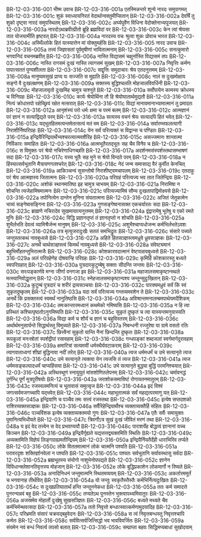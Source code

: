 BR-12-03-316-001	भीष्म उवाच
BR-12-03-316-001a	एतस्मिन्नन्तरे शून्ये नारदः समुपागमत्
BR-12-03-316-001c	शुकं स्वाध्यायनिरतं वेदार्थान्वक्तुमीप्सितान्
BR-12-03-316-002a	देवर्षिं तु शुको दृष्ट्वा नारदं समुपस्थितम्
BR-12-03-316-002c	अर्घ्यपूर्वेण विधिना वेदोक्तेनाभ्यपूजयत्
BR-12-03-316-003a	नारदोऽथाब्रवीत्प्रीतो ब्रूहि ब्रह्मविदां वर
BR-12-03-316-003c	केन त्वां श्रेयसा तात योजयामीति हृष्टवत्
BR-12-03-316-004a	नारदस्य वचः श्रुत्वा शुकः प्रोवाच भारत
BR-12-03-316-004c	अस्मिँल्लोके हितं यत्स्यात्तेन मां योक्तुमर्हसि
BR-12-03-316-005	नारद उवाच
BR-12-03-316-005a	तत्त्वं जिज्ञासतां पूर्वमृषीणां भावितात्मनाम्
BR-12-03-316-005c	सनत्कुमारो भगवानिदं वचनमब्रवीत्
BR-12-03-316-006a	नास्ति विद्यासमं चक्षुर्नास्ति विद्यासमं तपः
BR-12-03-316-006c	नास्ति रागसमं दुःखं नास्ति त्यागसमं सुखम्
BR-12-03-316-007a	निवृत्तिः कर्मणः पापात्सततं पुण्यशीलता
BR-12-03-316-007c	सद्वृत्तिः समुदाचारः श्रेय एतदनुत्तमम्
BR-12-03-316-008a	मानुष्यमसुखं प्राप्य यः सज्जति स मुह्यति
BR-12-03-316-008c	नालं स दुःखमोक्षाय सङ्गो वै दुःखलक्षणम्
BR-12-03-316-009a	सक्तस्य बुद्धिश्चलति मोहजालविवर्धिनी
BR-12-03-316-009c	मोहजालावृतो दुःखमिह चामुत्र चाश्नुते
BR-12-03-316-010a	सर्वोपायेन कामस्य क्रोधस्य च विनिग्रहः
BR-12-03-316-010c	कार्यः श्रेयोर्थिना तौ हि श्रेयोघातार्थमुद्यतौ
BR-12-03-316-011a	नित्यं क्रोधात्तपो रक्षेच्छ्रियं रक्षेत मत्सरात्
BR-12-03-316-011c	विद्यां मानावमानाभ्यामात्मानं तु प्रमादतः
BR-12-03-316-012a	आनृशंस्यं परो धर्मः क्षमा च परमं बलम्
BR-12-03-316-012c	आत्मज्ञानं परं ज्ञानं न सत्याद्विद्यते परम्
BR-12-03-316-013a	सत्यस्य वचनं श्रेयः सत्यादपि हितं भवेत्
BR-12-03-316-013c	यद्भूतहितमत्यन्तमेतत्सत्यं मतं मम
BR-12-03-316-014a	सर्वारम्भफलत्यागी निराशीर्निष्परिग्रहः
BR-12-03-316-014c	येन सर्वं परित्यक्तं स विद्वान्स च पण्डितः
BR-12-03-316-015a	इन्द्रियैरिन्द्रियार्थेभ्यश्चरत्यात्मवशैरिह
BR-12-03-316-015c	असज्जमानः शान्तात्मा निर्विकारः समाहितः
BR-12-03-316-016a	आत्मभूतैरतद्भूतः सह चैव विनैव च
BR-12-03-316-016c	स विमुक्तः परं श्रेयो नचिरेणाधिगच्छति
BR-12-03-316-017a	अदर्शनमसंस्पर्शस्तथासम्भाषणं सदा
BR-12-03-316-017c	यस्य भूतैः सह मुने स श्रेयो विन्दते परम्
BR-12-03-316-018a	न हिंस्यात्सर्वभूतानि मैत्रायणगतश्चरेत्
BR-12-03-316-018c	नेदं जन्म समासाद्य वैरं कुर्वीत केनचित्
BR-12-03-316-019a	आकिञ्चन्यं सुसन्तोषो निराशीष्ट्वमचापलम्
BR-12-03-316-019c	एतदाहुः परं श्रेय आत्मज्ञस्य जितात्मनः
BR-12-03-316-020a	परिग्रहं परित्यज्य भव तात जितेन्द्रियः
BR-12-03-316-020c	अशोकं स्थानमातिष्ठ इह चामुत्र चाभयम्
BR-12-03-316-021a	निरामिषा न शोचन्ति त्यजेहामिषमात्मनः
BR-12-03-316-021c	परित्यज्यामिषं सौम्य दुःखतापाद्विमोक्ष्यसे
BR-12-03-316-022a	तपोनित्येन दान्तेन मुनिना संयतात्मना
BR-12-03-316-022c	अजितं जेतुकामेन भाव्यं सङ्गेष्वसङ्गिना
BR-12-03-316-023a	गुणसङ्गेष्वनासक्त एकचर्यारतः सदा
BR-12-03-316-023c	ब्राह्मणे नचिरादेव सुखमायात्यनुत्तमम्
BR-12-03-316-024a	द्वंद्वारामेषु भूतेषु य एको रमते मुनिः
BR-12-03-316-024c	विद्धि प्रज्ञानतृप्तं तं ज्ञानतृप्तो न शोचति
BR-12-03-316-025a	शुभैर्लभति देवत्वं व्यामिश्रैर्जन्म मानुषम्
BR-12-03-316-025c	अशुभैश्चाप्यधोजन्म कर्मभिर्लभतेऽवशः
BR-12-03-316-026a	तत्र मृत्युजरादुःखैः सततं समभिद्रुतः
BR-12-03-316-026c	संसारे पच्यते जन्तुस्तत्कथं नावबुध्यसे
BR-12-03-316-027a	अहिते हितसञ्ज्ञस्त्वमध्रुवे ध्रुवसञ्ज्ञकः
BR-12-03-316-027c	अनर्थे चार्थसञ्ज्ञस्त्वं किमर्थं नावबुध्यसे
BR-12-03-316-028a	संवेष्ट्यमानं बहुभिर्मोहतन्तुभिरात्मजैः
BR-12-03-316-028c	कोशकारवदात्मानं वेष्टयन्नावबुध्यसे
BR-12-03-316-029a	अलं परिग्रहेणेह दोषवान्हि परिग्रहः
BR-12-03-316-029c	कृमिर्हि कोशकारस्तु बध्यते स्वपरिग्रहात्
BR-12-03-316-030a	पुत्रदारकुटुम्बेषु सक्ताः सीदन्ति जन्तवः
BR-12-03-316-030c	सरःपङ्कार्णवे मग्ना जीर्णा वनगजा इव
BR-12-03-316-031a	महाजालसमाकृष्टान्स्थले मत्स्यानिवोद्धृतान्
BR-12-03-316-031c	स्नेहजालसमाकृष्टान्पश्य जन्तून्सुदुःखितान्
BR-12-03-316-032a	कुटुम्बं पुत्रदारं च शरीरं द्रव्यसञ्चयाः
BR-12-03-316-032c	पारक्यमध्रुवं सर्वं किं स्वं सुकृतदुष्कृतम्
BR-12-03-316-033a	यदा सर्वं परित्यज्य गन्तव्यमवशेन ते
BR-12-03-316-033c	अनर्थे किं प्रसक्तस्त्वं स्वमर्थं नानुतिष्ठसि
BR-12-03-316-034a	अविश्रान्तमनालम्बमपाथेयमदैशिकम्
BR-12-03-316-034c	तमःकान्तारमध्वानं कथमेको गमिष्यसि
BR-12-03-316-035a	न हि त्वा प्रस्थितं कश्चित्पृष्ठतोऽनुगमिष्यति
BR-12-03-316-035c	सुकृतं दुष्कृतं च त्वा यास्यन्तमनुयास्यति
BR-12-03-316-036a	विद्या कर्म च शौर्यं च ज्ञानं च बहुविस्तरम्
BR-12-03-316-036c	अर्थार्थमनुसार्यन्ते सिद्धार्थस्तु विमुच्यते
BR-12-03-316-037a	निबन्धनी रज्जुरेषा या ग्रामे वसतो रतिः
BR-12-03-316-037c	छित्त्वैनां सुकृतो यान्ति नैनां छिन्दन्ति दुष्कृतः
BR-12-03-316-038a	रूपकूलां मनःस्रोतां स्पर्शद्वीपां रसावहाम्
BR-12-03-316-038c	गन्धपङ्कां शब्दजलां स्वर्गमार्गदुरावहाम्
BR-12-03-316-039a	क्षमारित्रां सत्यमयीं धर्मस्थैर्यवटाकराम्
BR-12-03-316-039c	त्यागवाताध्वगां शीघ्रां बुद्धिनावा नदीं तरेत्
BR-12-03-316-040a	त्यज धर्ममधर्मं च उभे सत्यानृते त्यज
BR-12-03-316-040c	उभे सत्यानृते त्यक्त्वा येन त्यजसि तं त्यज
BR-12-03-316-041a	त्यज धर्ममसङ्कल्पादधर्मं चाप्यहिंसया
BR-12-03-316-041c	उभे सत्यानृते बुद्ध्या बुद्धिं परमनिश्चयात्
BR-12-03-316-042a	अस्थिस्थूणं स्नायुयुतं मांसशोणितलेपनम्
BR-12-03-316-042c	चर्मावनद्धं दुर्गन्धि पूर्णं मूत्रपुरीषयोः
BR-12-03-316-043a	जराशोकसमाविष्टं रोगायतनमातुरम्
BR-12-03-316-043c	रजस्वलमनित्यं च भूतावासं समुत्सृज
BR-12-03-316-044a	इदं विश्वं जगत्सर्वमजगच्चापि यद्भवेत्
BR-12-03-316-044c	महाभूतात्मकं सर्वं महद्यत्परमाणु यत्
BR-12-03-316-045a	इन्द्रियाणि च पञ्चैव तमः सत्त्वं रजस्तथा
BR-12-03-316-045c	इत्येष सप्तदशको राशिरव्यक्तसञ्ज्ञकः
BR-12-03-316-046a	सर्वैरिहेन्द्रियार्थैश्च व्यक्ताव्यक्तैर्हि संहितः
BR-12-03-316-046c	पञ्चविंशक इत्येष व्यक्ताव्यक्तमयो गुणः
BR-12-03-316-047a	एतैः सर्वैः समायुक्तः पुमानित्यभिधीयते
BR-12-03-316-047c	त्रिवर्गोऽत्र सुखं दुःखं जीवितं मरणं तथा
BR-12-03-316-048a	य इदं वेद तत्त्वेन स वेद प्रभवाप्ययौ
BR-12-03-316-048c	पाराशर्येह बोद्धव्यं ज्ञानानां यच्च किञ्चन
BR-12-03-316-049a	इन्द्रियैर्गृह्यते यद्यत्तत्तद्व्यक्तमिति स्थितिः
BR-12-03-316-049c	अव्यक्तमिति विज्ञेयं लिङ्गग्राह्यमतीन्द्रियम्
BR-12-03-316-050a	इन्द्रियैर्नियतैर्देही धाराभिरिव तर्प्यते
BR-12-03-316-050c	लोके विततमात्मानं लोकं चात्मनि पश्यति
BR-12-03-316-051a	परावरदृशः शक्तिर्ज्ञानवेलां न पश्यति
BR-12-03-316-051c	पश्यतः सर्वभूतानि सर्वावस्थासु सर्वदा
BR-12-03-316-052a	ब्रह्मभूतस्य संयोगो नाशुभेनोपपद्यते
BR-12-03-316-052c	ज्ञानेन विविधान्क्लेशानतिवृत्तस्य मोहजान्
BR-12-03-316-052e 	लोके बुद्धिप्रकाशेन लोकमार्गो न रिष्यते
BR-12-03-316-053a	अनादिनिधनं जन्तुमात्मनि स्थितमव्ययम्
BR-12-03-316-053c	अकर्तारममूर्तं च भगवानाह तीर्थवित्
BR-12-03-316-054a	यो जन्तुः स्वकृतैस्तैस्तैः कर्मभिर्नित्यदुःखितः
BR-12-03-316-054c	स दुःखप्रतिघातार्थं हन्ति जन्तूननेकधा
BR-12-03-316-055a	ततः कर्म समादत्ते पुनरन्यन्नवं बहु
BR-12-03-316-055c	तप्यतेऽथ पुनस्तेन भुक्त्वापथ्यमिवातुरः
BR-12-03-316-056a	अजस्रमेव मोहार्तो दुःखेषु सुखसञ्ज्ञितः
BR-12-03-316-056c	बध्यते मथ्यते चैव कर्मभिर्मन्थवत्सदा
BR-12-03-316-057a	ततो निवृत्तो बन्धात्स्वात्कर्मणामुदयादिह
BR-12-03-316-057c	परिभ्रमति संसारं चक्रवद्बहुवेदनः
BR-12-03-316-058a	स त्वं निवृत्तबन्धस्तु निवृत्तश्चापि कर्मतः
BR-12-03-316-058c	सर्ववित्सर्वजित्सिद्धो भव भावविवर्जितः
BR-12-03-316-059a	संयमेन नवं बन्धं निवर्त्य तपसो बलात्
BR-12-03-316-059c	सम्प्राप्ता बहवः सिद्धिमप्यबाधां सुखोदयाम्

